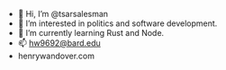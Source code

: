 - 👋 Hi, I’m @tsarsalesman
- 👀 I’m interested in politics and software development.
- 🌱 I’m currently learning Rust and Node.
- 📫 hw9692@bard.edu
- henrywandover.com

<!---
ewhenry/ewhenry is a ✨ special ✨ repository because its `README.md` (this file) appears on your GitHub profile.
You can click the Preview link to take a look at your changes.
--->
